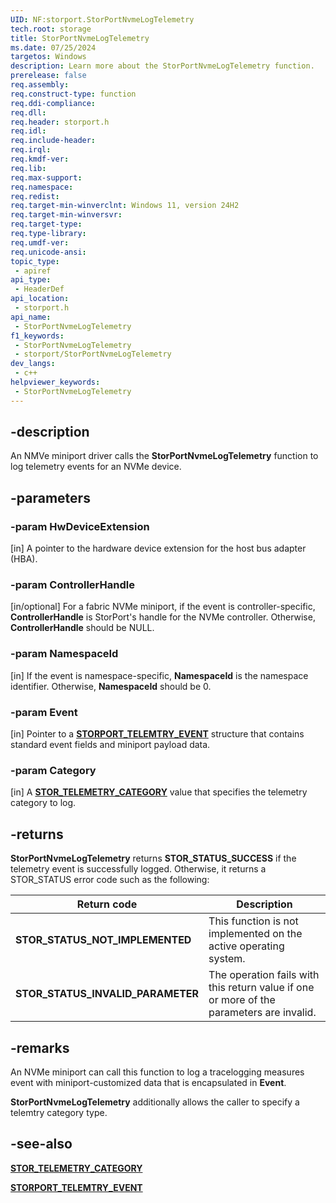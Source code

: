 ```yaml
---
UID: NF:storport.StorPortNvmeLogTelemetry
tech.root: storage
title: StorPortNvmeLogTelemetry
ms.date: 07/25/2024
targetos: Windows
description: Learn more about the StorPortNvmeLogTelemetry function.
prerelease: false
req.assembly: 
req.construct-type: function
req.ddi-compliance: 
req.dll: 
req.header: storport.h
req.idl: 
req.include-header: 
req.irql: 
req.kmdf-ver: 
req.lib: 
req.max-support: 
req.namespace: 
req.redist: 
req.target-min-winverclnt: Windows 11, version 24H2
req.target-min-winversvr: 
req.target-type: 
req.type-library: 
req.umdf-ver: 
req.unicode-ansi: 
topic_type:
 - apiref
api_type:
 - HeaderDef
api_location:
 - storport.h
api_name:
 - StorPortNvmeLogTelemetry
f1_keywords:
 - StorPortNvmeLogTelemetry
 - storport/StorPortNvmeLogTelemetry
dev_langs:
 - c++
helpviewer_keywords:
 - StorPortNvmeLogTelemetry
---
```


## -description

An NMVe miniport driver calls the **StorPortNvmeLogTelemetry** function to log telemetry events for an NVMe device.

## -parameters

### -param HwDeviceExtension

[in] A pointer to the hardware device extension for the host bus adapter (HBA).

### -param ControllerHandle

[in/optional] For a fabric NVMe miniport, if the event is controller-specific, **ControllerHandle** is StorPort's handle for the NVMe controller. Otherwise, **ControllerHandle** should be NULL.

### -param NamespaceId

[in] If the event is namespace-specific, **NamespaceId** is the namespace identifier. Otherwise, **NamespaceId** should be 0.

### -param Event

[in] Pointer to a [**STORPORT_TELEMTRY_EVENT**](ns-storport-_storport_telemetry_event.md) structure that contains standard event fields and miniport payload data.

### -param Category

[in] A [**STOR_TELEMETRY_CATEGORY**](ne-storport-_stor_telemetry_category.md) value that specifies the telemetry category to log.

## -returns

**StorPortNvmeLogTelemetry** returns **STOR_STATUS_SUCCESS** if the telemetry event is successfully logged. Otherwise, it returns a STOR_STATUS error code such as the following:

| Return code | Description |
| ----------- | ----------- |
| **STOR_STATUS_NOT_IMPLEMENTED** | This function is not implemented on the active operating system. |
| **STOR_STATUS_INVALID_PARAMETER** | The operation fails with this return value if one or more of the parameters are invalid. |

## -remarks

An NVMe miniport can call this function to log a tracelogging measures event with miniport-customized data that is encapsulated in **Event**.

**StorPortNvmeLogTelemetry** additionally allows the caller to specify a telemtry category type.

## -see-also

[**STOR_TELEMETRY_CATEGORY**](ne-storport-_stor_telemetry_category.md)

[**STORPORT_TELEMTRY_EVENT**](ns-storport-_storport_telemetry_event.md)
